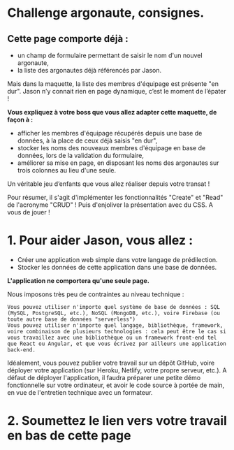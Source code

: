 # Challenge argonaute, consignes.

## Cette page comporte déjà :

-   un champ de formulaire permettant de saisir le nom d'un nouvel argonaute,
-   la liste des argonautes déjà référencés par Jason.

Mais dans la maquette, la liste des membres d'équipage est présente "en dur".
Jason n’y connait rien en page dynamique, c’est le moment de l’épater !

**Vous expliquez à votre boss que vous allez adapter cette maquette, de façon à :**

-    afficher les membres d'équipage récupérés depuis une base de données, à la place de ceux déjà saisis "en dur",
-    stocker les noms des nouveaux membres d'équipage en base de données, lors de la validation du formulaire,
-    améliorer sa mise en page, en disposant les noms des argonautes sur trois colonnes au lieu d'une seule.

Un véritable jeu d’enfants que vous allez réaliser depuis votre transat !

Pour résumer, il s'agit d'implémenter les fonctionnalités "Create" et "Read" de l'acronyme "CRUD" ! Puis d'enjoliver la présentation avec du CSS.
A vous de jouer !

# 1. Pour aider Jason, vous allez :

-    Créer une application web simple dans votre langage de prédilection.
-    Stocker les données de cette application dans une base de données.

**L'application ne comportera qu'une seule page.**

Nous imposons très peu de contraintes au niveau technique :

    Vous pouvez utiliser n'importe quel système de base de données : SQL (MySQL, PostgreSQL, etc.), NoSQL (MongoDB, etc.), voire Firebase (ou toute autre base de données "serverless")
    Vous pouvez utiliser n'importe quel langage, bibliothèque, framework, voire combinaison de plusieurs technologies : cela peut être le cas si vous travaillez avec une bibliothèque ou un framework front-end tel que React ou Angular, et que vous écrivez par ailleurs une application back-end.

Idéalement, vous pouvez publier votre travail sur un dépôt GitHub, voire déployer votre application (sur Heroku, Netlify, votre propre serveur, etc.). A défaut de déployer l'application, il faudra préparer une petite démo fonctionnelle sur votre ordinateur, et avoir le code source à portée de main, en vue de l'entretien technique avec un formateur.

# 2. Soumettez le lien vers votre travail en bas de cette page